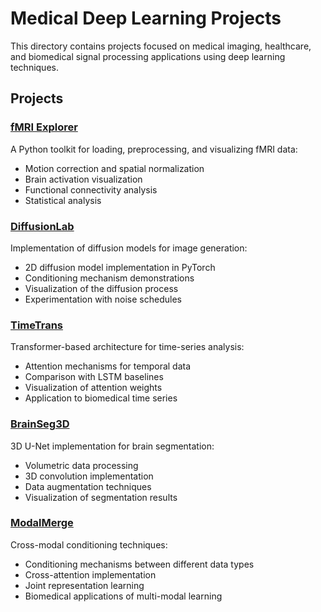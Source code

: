 # Medical Deep Learning Projects

This directory contains projects focused on medical imaging, healthcare, and biomedical signal processing applications using deep learning techniques.

## Projects

### [fMRI Explorer](./fMRI-Explorer)
A Python toolkit for loading, preprocessing, and visualizing fMRI data:
- Motion correction and spatial normalization
- Brain activation visualization
- Functional connectivity analysis
- Statistical analysis

### [DiffusionLab](./DiffusionLab)
Implementation of diffusion models for image generation:
- 2D diffusion model implementation in PyTorch
- Conditioning mechanism demonstrations
- Visualization of the diffusion process
- Experimentation with noise schedules

### [TimeTrans](./TimeTrans)
Transformer-based architecture for time-series analysis:
- Attention mechanisms for temporal data
- Comparison with LSTM baselines
- Visualization of attention weights
- Application to biomedical time series

### [BrainSeg3D](./BrainSeg3D)
3D U-Net implementation for brain segmentation:
- Volumetric data processing
- 3D convolution implementation
- Data augmentation techniques
- Visualization of segmentation results

### [ModalMerge](./ModalMerge)
Cross-modal conditioning techniques:
- Conditioning mechanisms between different data types
- Cross-attention implementation
- Joint representation learning
- Biomedical applications of multi-modal learning

